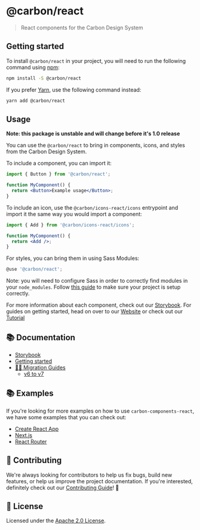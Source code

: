 # @carbon/react

> React components for the Carbon Design System

## Getting started

To install `@carbon/react` in your project, you will need to run the following
command using [npm](https://www.npmjs.com/):

```bash
npm install -S @carbon/react
```

If you prefer [Yarn](https://yarnpkg.com/en/), use the following command
instead:

```bash
yarn add @carbon/react
```

## Usage

**Note: this package is unstable and will change before it's 1.0 release**

You can use the `@carbon/react` to bring in components, icons, and styles from
the Carbon Design System.

To include a component, you can import it:

```jsx
import { Button } from '@carbon/react';

function MyComponent() {
  return <Button>Example usage</Button>;
}
```

To include an icon, use the `@carbon/icons-react/icons` entrypoint and import it
the same way you would import a component:

```jsx
import { Add } from '@carbon/icons-react/icons';

function MyComponent() {
  return <Add />;
}
```

For styles, you can bring them in using Sass Modules:

```jsx
@use '@carbon/react';
```

Note: you will need to configure Sass in order to correctly find modules in your
`node_modules`. Follow [this guide](./docs/sass.md#configuration) to make sure
your project is setup correctly.

For more information about each component, check out our
[Storybook](https://react.carbondesignsystem.com). For guides on getting
started, head on over to our
[Website](https://www.carbondesignsystem.com/get-started/develop/react) or check
out our
[Tutorial](https://www.carbondesignsystem.com/developing/react-tutorial/overview/)

## :books: Documentation

- [Storybook](https://react.carbondesignsystem.com)
- [Getting started](https://www.carbondesignsystem.com/get-started/develop/react)
- [🏃‍♀️ Migration Guides](./docs/migration)
  - [v6 to v7](./docs/migration/migrate-to-7.x.md)

## 📚 Examples

If you're looking for more examples on how to use `carbon-components-react`, we
have some examples that you can check out:

- [Create React App](./examples/create-react-app)
- [Next.js](./examples/next)
- [React Router](./examples/react-router)

## 🙌 Contributing

We're always looking for contributors to help us fix bugs, build new features,
or help us improve the project documentation. If you're interested, definitely
check out our [Contributing Guide](/.github/CONTRIBUTING.md)! 👀

## 📝 License

Licensed under the [Apache 2.0 License](/LICENSE).
